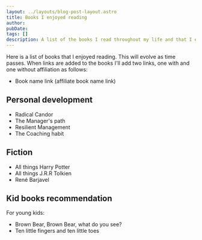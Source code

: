 ```yaml
---
layout: ../layouts/blog-post-layout.astro
title: Books I enjoyed reading
author: 
pubDate: 
tags: []
description: A list of the books I read throughout my life and that I enjoyed reading.
---
```


Here is a list of books that I enjoyed reading. This will evolve as time passes. When links are added to the books I'll add two links, one with and one without affiliation as follows:

* Book name link (affiliate book name link)

## Personal development

* Radical Candor
* The Manager's path
* Resilient Management
* The Coaching habit

## Fiction

* All things Harry Potter
* All things J.R.R Tolkien
* René Barjavel

## Kid books recommendation

For young kids:

* Brown Bear, Brown Bear, what do you see?
* Ten little fingers and ten little toes

